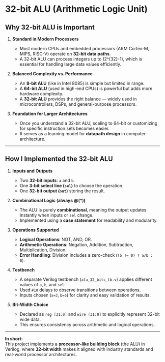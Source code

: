 # 32-bit ALU (Arithmetic Logic Unit)

## Why 32-bit ALU is Important
1. **Standard in Modern Processors**  
   - Most modern CPUs and embedded processors (ARM Cortex-M, MIPS, RISC-V) operate on **32-bit data paths**.  
   - A 32-bit ALU can process integers up to \(2^{32}-1\), which is essential for handling large data values efficiently.  

2. **Balanced Complexity vs. Performance**  
   - An **8-bit ALU** (like in Intel 8085) is simple but limited in range.  
   - A **64-bit ALU** (used in high-end CPUs) is powerful but adds more hardware complexity.  
   - A **32-bit ALU** provides the right balance — widely used in microcontrollers, DSPs, and general-purpose processors.  

3. **Foundation for Larger Architectures**  
   - Once you understand a 32-bit ALU, scaling to 64-bit or customizing for specific instruction sets becomes easier.  
   - It serves as a learning model for **datapath design** in computer architecture.  

---

## How I Implemented the 32-bit ALU
1. **Inputs and Outputs**  
   - Two **32-bit inputs**: `a` and `b`.  
   - One **3-bit select line (`sel`)** to choose the operation.  
   - One **32-bit output (`out`)** storing the result.  

2. **Combinational Logic (always @(*))**  
   - The ALU is purely **combinational**, meaning the output updates instantly when inputs or `sel` change.  
   - Implemented using a **case statement** for readability and modularity.  

3. **Operations Supported**  
   - **Logical Operations**: NOT, AND, OR.  
   - **Arithmetic Operations**: Negation, Addition, Subtraction, Multiplication, Division.  
   - **Error Handling**: Division includes a zero-check (`(b != 0) ? a/b : 0`).  

4. **Testbench**  
   - A separate Verilog testbench (`alu_32_bits_tb.v`) applies different values of `a`, `b`, and `sel`.  
   - Used `#10` delays to observe transitions between operations.  
   - Inputs chosen (`a=3`, `b=5`) for clarity and easy validation of results.  

5. **Bit-Width Choice**  
   - Declared as `reg [31:0]` and `wire [31:0]` to explicitly represent 32-bit wide data.  
   - This ensures consistency across arithmetic and logical operations.  

---

**In short:**  
This project implements a **processor-like building block** (the ALU) in Verilog, where **32-bit width** makes it aligned with industry standards and real-world processor architectures.

